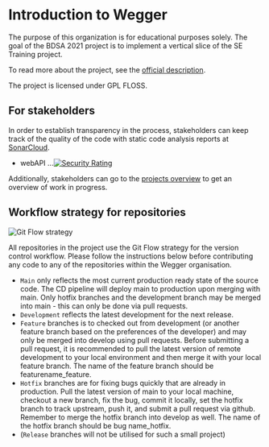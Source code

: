 # Introduction to Wegger

The purpose of this organization is for educational purposes solely. The goal of the BDSA 2021 project is to implement a vertical slice of the SE Training project. 

To read more about the project, see the [official description](https://docs.google.com/document/d/1tGa5GxtLnlMOByaU7yLQRKUboxcACghlc5asTOULlHQ/edit).

The project is licensed under GPL FLOSS. 


## For stakeholders 

In order to establish transparency in the process, stakeholders can keep track of the quality of the code with static code analysis reports at [SonarCloud](https://sonarcloud.io/organizations/wegger-bdsa2021/projects). 
+ webAPI
...[![Security Rating](https://sonarcloud.io/api/project_badges/measure?project=wegger-BDSA2021_webapi&metric=security_rating)](https://sonarcloud.io/summary/new_code?id=wegger-BDSA2021_webapi)

Additionally, stakeholders can go to the [projects overview](https://github.com/orgs/wegger-BDSA2021/projects) to get an overview of work in progress. 


## Workflow strategy for repositories 

![Git Flow strategy](https://miro.medium.com/max/2000/1*tnvRls6Dg7vFt0zGdtfu_w.png)

All repositories in the project use the Git Flow strategy for the version control workflow. Please follow the instructions below before contributing any code to any of the repositories within the Wegger organisation. 
- `Main` only reflects the most current production ready state of the source code. The CD pipeline will deploy main to production upon merging with main. Only hotfix branches and the development branch may be merged into main - this can only be done via pull requests. 
- `Development` reflects the latest development for the next release. 
- `Feature` branches is to checked out from development (or another feature branch based on the preferences of the developer) and may only be merged into develop using pull requests. Before submitting a pull request, it is recommended to pull the latest version of remote development to your local environment and then merge it with your local feature branch. The name of the feature branch should be featurename_feature.
- `Hotfix` branches are for fixing bugs quickly that are already in production. Pull the latest version of main to your local machine, checkout a new branch, fix the bug, commit it locally, set the hotfix branch to track upstream, push it, and submit a pull request via github. Remember to merge the hotfix branch into develop as well. The name of the hotfix branch should be bug name_hotfix. 
- (`Release` branches will not be utilised for such a small project)




